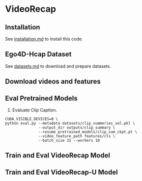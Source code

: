 # VideoRecap

## Installation
See [installation.md](installation.md) to install this code.

## Ego4D-Hcap Dataset

See [datasets.md](datasets.md) to download and prepare datasets.

## Download videos and features

## Eval Pretrained Models

1. Evaluate Clip Caption.
```
CUDA_VISIBLE_DEVICES=0 \
python eval.py --metadata datasets/clip_summeries_val.pkl \
               --output_dir outputs/clip_summary \
               --resume pretrained_models/clip_sum_ckpt.pt \
               --video_feature_path features/cls \
               --batch_size 32 --workers 10
```

## Train and Eval VideoRecap Model

## Train and Eval VideoRecap-U Model